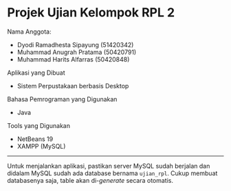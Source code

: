 # Projek Ujian Kelompok RPL 2

Nama Anggota:
- Dyodi Ramadhesta Sipayung (51420342)
- Muhammad Anugrah Pratama (50420791)
- Muhammad Harits Alfarras (50420848)

Aplikasi yang Dibuat
- Sistem Perpustakaan berbasis Desktop

Bahasa Pemrograman yang Digunakan
- Java

Tools yang Digunakan
- NetBeans 19
- XAMPP (MySQL)

---

Untuk menjalankan aplikasi, pastikan server MySQL sudah berjalan dan didalam MySQL sudah ada database bernama `ujian_rpl`. Cukup membuat databasenya saja, table akan di-*generate* secara otomatis.